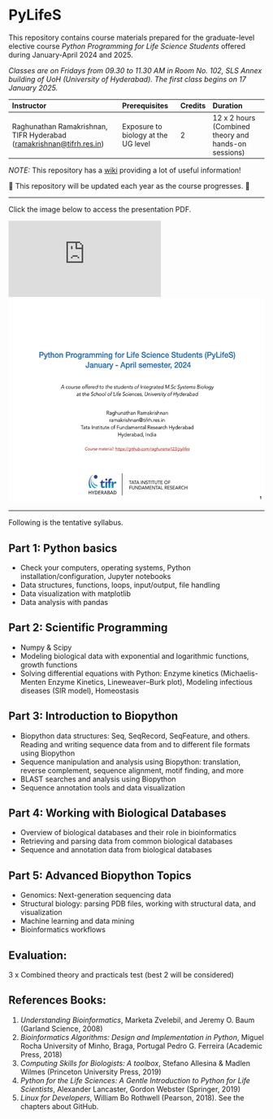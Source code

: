 # PyLifeS 

This repository contains course materials prepared for the graduate-level elective course _Python Programming for Life Science Students_ offered during January-April 2024 and 2025. 

_Classes are on Fridays from 09.30 to 11.30 AM in Room No. 102, SLS Annex building of UoH (University of Hyderabad). The first class begins on 17 January 2025._

| Instructor                                         | Prerequisites                           | Credits | Duration                                      |
|:----------------------------------------------------|:-----------------------------------------|:---------|:-----------------------------------------------|
| Raghunathan Ramakrishnan, TIFR Hyderabad (ramakrishnan@tifrh.res.in) | Exposure to biology at the UG level | 2       | 12 x 2 hours (Combined theory and hands-on sessions) |

_NOTE:_ This repository has a [wiki](https://github.com/raghurama123/PyLifeS/wiki) providing a lot of useful information! 

🚧 This repository will be updated each year as the course progresses. 🚧

***
Click the image below to access the presentation PDF.  

![](https://github.com/raghurama123/PyLifeS/blob/main/PyLifeS.pdf)
<a href="https://github.com/raghurama123/PyLifeS/blob/main/PyLifeS.pdf">
<img src="https://github.com/raghurama123/PyLifeS/blob/main/FirstPage.png"  height="400">
</a>
***

Following is the tentative syllabus. 

## Part 1: Python basics
- Check your computers, operating systems, Python installation/configuration, Jupyter notebooks
- Data structures, functions, loops, input/output, file handling
- Data visualization with matplotlib
- Data analysis with pandas

## Part 2: Scientific Programming
- Numpy & Scipy
- Modeling biological data with exponential and logarithmic functions, growth functions
- Solving differential equations with Python: Enzyme kinetics (Michaelis-Menten Enzyme Kinetics, Lineweaver–Burk plot), Modeling infectious diseases (SIR model), Homeostasis

## Part 3: Introduction to Biopython
- Biopython data structures: Seq, SeqRecord, SeqFeature, and others. Reading and writing sequence data from and to different file formats using Biopython
- Sequence manipulation and analysis using Biopython: translation, reverse complement, sequence alignment, motif finding, and more
- BLAST searches and analysis using Biopython
- Sequence annotation tools and data visualization

## Part 4: Working with Biological Databases
- Overview of biological databases and their role in bioinformatics
- Retrieving and parsing data from common biological databases
- Sequence and annotation data from biological databases

## Part 5: Advanced Biopython Topics
- Genomics: Next-generation sequencing data
- Structural biology: parsing PDB files, working with structural data, and visualization
- Machine learning and data mining
- Bioinformatics workflows

## Evaluation:

3 x Combined theory and practicals test (best 2 will be considered)

## References Books:     
1. _Understanding Bioinformatics_, Marketa Zvelebil, and Jeremy O. Baum (Garland Science, 2008)
2. _Bioinformatics Algorithms: Design and Implementation in Python_, Miguel Rocha University of Minho, Braga, Portugal Pedro G. Ferreira (Academic Press, 2018)
3. _Computing Skills for Biologists: A toolbox_, Stefano Allesina & Madlen Wilmes (Princeton University Press, 2019)
4. _Python for the Life Sciences: A Gentle Introduction to Python for Life Scientists_, Alexander Lancaster, Gordon Webster (Springer, 2019)
5. _Linux for Developers_, William Bo Rothwell (Pearson, 2018). See the chapters about GitHub.



